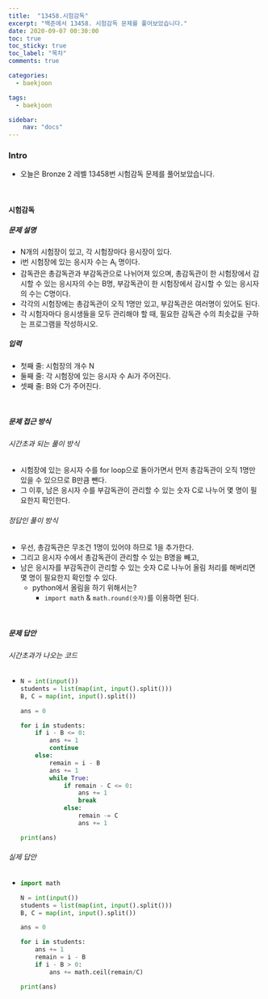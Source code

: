 ```yaml
---
title:  "13458.시험감독"
excerpt: "백준에서 13458. 시험감독 문제를 풀어보았습니다."
date: 2020-09-07 00:30:00 
toc: true
toc_sticky: true
toc_label: "목차"
comments: true

categories:
  - baekjoon

tags:
  - baekjoon

sidebar:
​    nav: "docs"
---
```




### Intro

- 오늘은 Bronze 2 레벨 13458번 시험감독 문제를 풀어보았습니다.

<br>

#### 시험감독

##### 문제 설명

- N개의 시험장이 있고, 각 시험장마다 응시장이 있다.
- i번 시험장에 있는 응시자 수는 A<sub>i</sub> 명이다.
- 감독관은 총감독관과 부감독관으로 나뉘어져 있으며, 총감독관이 한 시험장에서 감시할 수 있는 응시자의 수는 B명, 부감독관이 한 시험장에서 감시할 수 있는 응시자의 수는 C명이다.
- 각각의 시험장에는 총감독관이 오직 1명만 있고, 부감독관은 여러명이 있어도 된다.
- 각 시험자마다 응시생들을 모두 관리해야 할 때, 필요한 감독관 수의 최솟값을 구하는 프로그램을 작성하시오.

##### 입력

- 첫째 줄: 시험장의 개수 N
- 둘째 줄: 각 시험장에 있는 응시자 수 Ai가 주어진다.
- 셋째 줄: B와 C가 주어진다.

<br>

##### 문제 접근 방식

###### 시간초과 되는 풀이 방식

- 시험장에 있는 응시자 수를 for loop으로 돌아가면서 먼저 총감독관이 오직 1명만 있을 수 있으므로 B만큼 뺀다.
- 그 이후, 남은 응시자 수를 부감독관이 관리할 수 있는 숫자 C로 나누어 몇 명이 필요한지 확인한다.

###### 정답인 풀이 방식

- 우선, 총감독관은 무조건 1명이 있어야 하므로 1을 추가한다.
- 그리고 응시자 수에서 총감독관이 관리할 수 있는 B명을 빼고,
- 남은 응시자를 부감독관이 관리할 수 있는 숫자 C로 나누어 올림 처리를 해버리면 몇 명이 필요한지 확인할 수 있다.
  - python에서 올림을 하기 위해서는? 
    - `import math` & `math.round(숫자)`를 이용하면 된다.

<br>

##### 문제 답안

###### 시간초과가 나오는 코드

- ```python
  N = int(input())
  students = list(map(int, input().split()))
  B, C = map(int, input().split())
  
  ans = 0
  
  for i in students: 
      if i - B <= 0:
          ans += 1
          continue
      else:
          remain = i - B
          ans += 1
          while True:
              if remain - C <= 0:
                  ans += 1
                  break
              else:
                  remain -= C
                  ans += 1
  
  print(ans)
  ```

###### 실제 답안

- ```python
  import math
  
  N = int(input())
  students = list(map(int, input().split()))
  B, C = map(int, input().split())
  
  ans = 0
  
  for i in students:
      ans += 1
      remain = i - B 
      if i - B > 0:
          ans += math.ceil(remain/C)
  
  print(ans)
  ```

<br>